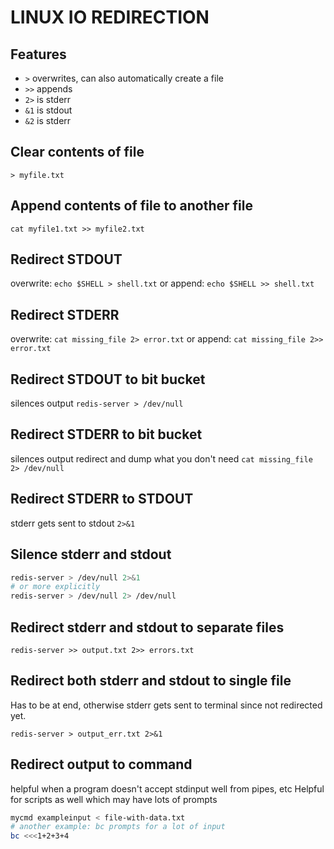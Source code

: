 # LINUX IO REDIRECTION

## Features
- `>` overwrites, can also automatically create a file
- `>>` appends
- `2>` is stderr
- `&1` is stdout
- `&2` is stderr

## Clear contents of file
`> myfile.txt`

## Append contents of file to another file
`cat myfile1.txt >> myfile2.txt`

## Redirect STDOUT
overwrite: `echo $SHELL > shell.txt`
or append: `echo $SHELL >> shell.txt`

## Redirect STDERR
overwrite: `cat missing_file 2> error.txt`
or append: `cat missing_file 2>> error.txt`

## Redirect STDOUT to bit bucket
silences output
`redis-server > /dev/null`

## Redirect STDERR to bit bucket
silences output
redirect and dump what you don't need
`cat missing_file 2> /dev/null`

## Redirect STDERR to STDOUT
stderr gets sent to stdout
`2>&1`

## Silence stderr and stdout
```bash
redis-server > /dev/null 2>&1
# or more explicitly
redis-server > /dev/null 2> /dev/null
```

## Redirect stderr and stdout to separate files
`redis-server >> output.txt 2>> errors.txt`

## Redirect both stderr and stdout to single file
Has to be at end, otherwise stderr gets
sent to terminal since not redirected yet.

`redis-server > output_err.txt 2>&1`

## Redirect output to command
helpful when a program doesn't accept stdinput well from pipes, etc
Helpful for scripts as well which may have lots of prompts
```bash
mycmd exampleinput < file-with-data.txt
# another example: bc prompts for a lot of input
bc <<<1+2+3+4
```
